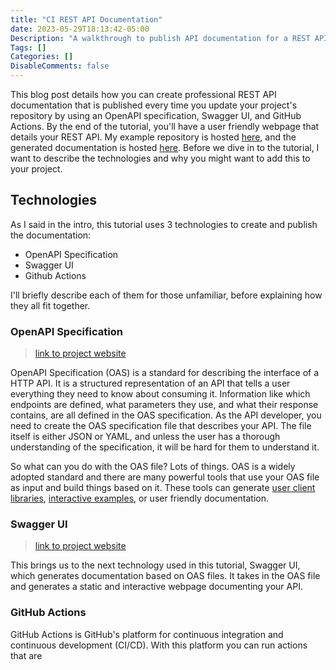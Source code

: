 ```yaml
---
title: "CI REST API Documentation"
date: 2023-05-29T18:13:42-05:00
Description: "A walkthrough to publish API documentation for a REST API through github pages"
Tags: []
Categories: []
DisableComments: false
---
```


This blog post details how you can create professional REST API documentation that is published every time you update your project's repository by using an OpenAPI specification, Swagger UI, and GitHub Actions. By the end of the tutorial, you'll have a user friendly webpage that details your REST API. My example repository is hosted [here](https://github.com/beaudrychase/sunrise-sunset-api), and the generated documentation is hosted [here](https://beaudrychase.xyz/sunrise-sunset-api/). Before we dive in to the tutorial, I want to describe the technologies and why you might want to add this to your project.

## Technologies

As I said in the intro, this tutorial uses 3 technologies to create and publish the documentation:

- OpenAPI Specification
- Swagger UI
- Github Actions

I'll briefly describe each of them for those unfamiliar, before explaining how they all fit together.

### OpenAPI Specification

> [link to project website](https://www.openapis.org)

OpenAPI Specification (OAS) is a standard for describing the interface of a HTTP API. It is a structured representation of an API that tells a user everything they need to know about consuming it. Information like which endpoints are defined, what parameters they use, and what their response contains, are all defined in the OAS specification. As the API developer, you need to create the OAS specification file that describes your API. The file itself is either JSON or YAML, and unless the user has a thorough understanding of the specification, it will be hard for them to understand it.

So what can you do with the OAS file? Lots of things. OAS is a widely adopted standard and there are many powerful tools that use your OAS file as input and build things based on it. These tools can generate [user client libraries](https://swagger.io/tools/swagger-codegen/), [interactive examples](https://blog.postman.com/postman-supports-openapi-3-0/), or user friendly documentation. 

### Swagger UI

> [link to project website](https://swagger.io/tools/swagger-ui/)

This brings us to the next technology used in this tutorial, Swagger UI, which generates documentation based on OAS files. It takes in the OAS file and generates a static and interactive webpage documenting your API. 

### GitHub Actions

GitHub Actions is GitHub's platform for continuous integration and continuous development (CI/CD). With this platform you can run actions that are 


